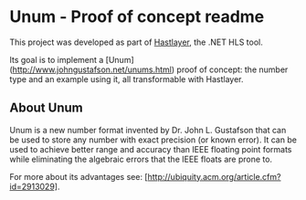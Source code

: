 ﻿# Unum - Proof of concept readme



This project was developed as part of [Hastlayer](https://hastlayer.com/), the .NET HLS tool.

Its goal is to implement a [Unum] (http://www.johngustafson.net/unums.html) proof of concept: the number type and an example using it, all transformable with Hastlayer.


## About Unum

Unum is a new number format invented by Dr. John L. Gustafson that can be used to store any number with exact precision (or known error). It can be used to achieve better range and accuracy than IEEE floating point formats while eliminating the algebraic errors that the IEEE floats are prone to.

For more about its advantages see: [http://ubiquity.acm.org/article.cfm?id=2913029].